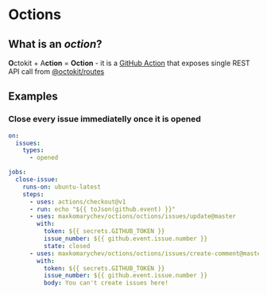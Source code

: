 # Octions

## What is an _oction_?

**O**ctokit + A**ction** = **Oction** - it is a [GitHub Action](https://github.com/features/actions) that exposes single REST API call from [@octokit/routes](https://github.com/octokit/routes)

## Examples

### Close every issue immediatelly once it is opened

```yaml
on:
  issues:
    types:
      - opened

jobs:
  close-issue:
    runs-on: ubuntu-latest
    steps:
      - uses: actions/checkout@v1
      - run: echo "${{ toJson(github.event) }}"
      - uses: maxkomarychev/octions/octions/issues/update@master
        with:
          token: ${{ secrets.GITHUB_TOKEN }}
          issue_number: ${{ github.event.issue.number }}
          state: closed
      - uses: maxkomarychev/octions/octions/issues/create-comment@master
        with:
          token: ${{ secrets.GITHUB_TOKEN }}
          issue_number: ${{ github.event.issue.number }}
          body: You can't create issues here!
```
